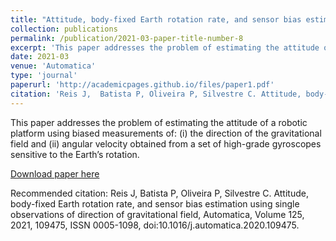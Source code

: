 ```yaml
---
title: "Attitude, body-fixed Earth rotation rate, and sensor bias estimation using single observations of direction of gravitational field"
collection: publications
permalink: /publication/2021-03-paper-title-number-8
excerpt: 'This paper addresses the problem of estimating the attitude of a robotic platform using biased measurements of: (i) the direction of the gravitational field and (ii) angular velocity obtained from a set of high-grade gyroscopes sensitive to the Earth’s rotation.'
date: 2021-03
venue: 'Automatica'
type: 'journal'
paperurl: 'http://academicpages.github.io/files/paper1.pdf'
citation: 'Reis J,  Batista P, Oliveira P, Silvestre C. Attitude, body-fixed Earth rotation rate, and sensor bias estimation using single observations of direction of gravitational field, Automatica, Volume 125, 2021, 109475, ISSN 0005-1098, doi:10.1016/j.automatica.2020.109475.'
---
```

This paper addresses the problem of estimating the attitude of a robotic platform using biased measurements of: (i) the direction of the gravitational field and (ii) angular velocity obtained from a set of high-grade gyroscopes sensitive to the Earth’s rotation.

[Download paper here](http://academicpages.github.io/files/paper1.pdf)

Recommended citation: Reis J,  Batista P, Oliveira P, Silvestre C. Attitude, body-fixed Earth rotation rate, and sensor bias estimation using single observations of direction of gravitational field, Automatica, Volume 125, 2021, 109475, ISSN 0005-1098, doi:10.1016/j.automatica.2020.109475.
